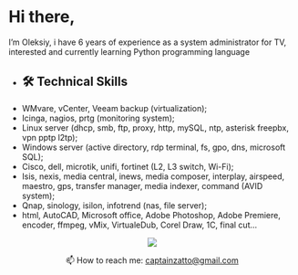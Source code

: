# Hi there, 
I’m Oleksiy, i have 6 years of experience as a system administrator for TV, interested and currently learning Python programming language
-  ## 🛠 Technical Skills
*   WMvare, vCenter, Veeam backup (virtualization);
*   Icinga, nagios, prtg (monitoring system);
*   Linux server (dhcp, smb, ftp, proxy, http, mySQL, ntp, asterisk freepbx, vpn pptp l2tp);
*   Windows server (active directory, rdp terminal, fs, gpo, dns, microsoft SQL);
*   Cisco, dell, microtik, unifi, fortinet (L2, L3 switch, Wi-Fi);
*   Isis, nexis, media central, inews, media composer, interplay, airspeed, maestro, gps, transfer manager, media indexer, command (AVID system);
*   Qnap, sinology, isilon, infotrend (nas, file server);
*   html, AutoCAD, Microsoft office, Adobe Photoshop, Adobe Premiere, encoder, ffmpeg, vMix, VirtualeDub, Corel Draw, 1C, final cut...

<p align='center'>
   <a href="https://www.linkedin.com/in/oleksiy-dikalovych-16613b19a/">
       <img src="https://img.shields.io/badge/linkedin-%230077B5.svg?&style=for-the-badge&logo=linkedin&logoColor=white"/>
   </a>
<p align='center'>
   📫 How to reach me: <a href='mailto:captainzatto@gmail.com'>captainzatto@gmail.com</a>
</p>



<!---
AvidProducer/AvidProducer is a ✨ special ✨ repository because its `README.md` (this file) appears on your GitHub profile.
You can click the Preview link to take a look at your changes.
--->
